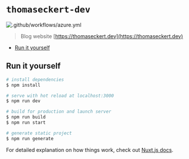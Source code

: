 # `thomaseckert-dev` <!-- omit in toc -->

![.github/workflows/azure.yml](https://github.com/t-eckert/thomaseckert-dev/workflows/.github/workflows/azure.yml/badge.svg?branch=master&event=deployment)

> Blog website [https://thomaseckert.dev](https://thomaseckert.dev)

- [Run it yourself](#run-it-yourself)

## Run it yourself

```bash
# install dependencies
$ npm install

# serve with hot reload at localhost:3000
$ npm run dev

# build for production and launch server
$ npm run build
$ npm run start

# generate static project
$ npm run generate
```

For detailed explanation on how things work, check out [Nuxt.js docs](https://nuxtjs.org).
